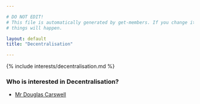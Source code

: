 ```yaml
---

# DO NOT EDIT!
# This file is automatically generated by get-members. If you change it, bad
# things will happen.

layout: default
title: "Decentralisation"

---
```


{% include interests/decentralisation.md %}

### Who is interested in Decentralisation?


* [Mr Douglas Carswell](members/mr-douglas-carswell.html)
